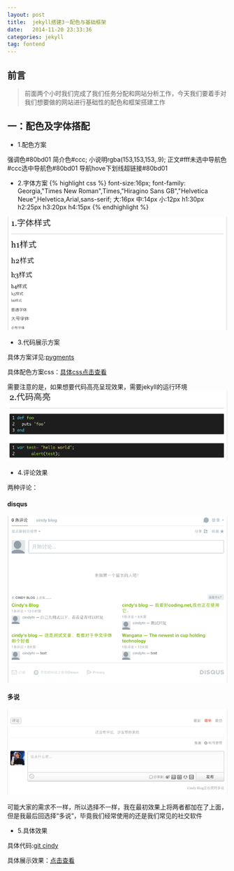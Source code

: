 ```yaml
---
layout: post
title:  jekyll搭建3－配色与基础框架
date:   2014-11-20 23:33:36
categories: jekyll
tag: fontend
---
```

前言
---
>前面两个小时我们完成了我们任务分配和网站分析工作，今天我们要着手对我们想要做的网站进行基础性的配色和框架搭建工作

一：配色及字体搭配
---

* 1.配色方案

强调色#80bd01
简介色#ccc;
小说明rgba(153,153,153,.9);
正文#fff未选中导航色#ccc选中导航色#80bd01
导航hove下划线超链接#80bd01

* 2.字体方案
{% highlight css %}
font-size:16px;
font-family: Georgia,"Times New Roman",Times,"Hiragino Sans GB","Helvetica Neue",Helvetica,Arial,sans-serif;
大:16px
中:14px
小:12px
h1:30px
h2:25px
h3:20px
h4:15px
{% endhighlight %}

![font](/images/post/jekyll/jekyll-font.png)


* 3.代码展示方案

具体方案详见:[pygments](http://pygments.org/)

具体配色方案css：[具体css点击查看](https://github.com/icindy/icindy.github.io/blob/master/css/syntax.css)

需要注意的是，如果想要代码高亮呈现效果，需要jekyll的运行环境
![jekyll-code](/images/post/jekyll/jekyll-code.png)

* 4.评论效果

两种评论：

#### disqus

![jekyll-disqus](/images/post/jekyll/jekyll-disqus.png)

#### 多说
![jekyll-duoshuo](/images/post/jekyll/jekyll-duoshuo.png)

可能大家的需求不一样，所以选择不一样，我在最初效果上将两者都加在了上面，但是我最后回选择“多说”，毕竟我们经常使用的还是我们常见的社交软件

* 5.具体效果

具体代码:[git cindy](https://github.com/icindy/icindy.github.io)

具体展示效果：[点击查看](http://icindy.github.io/)
